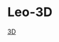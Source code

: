 # Leo-3D



[3D](https://github.com/St1v3n3223/1er-Trimestre/blob/b41c8f5a0d65e186affa914fa5d847684570d7e2/Laser%20y%20oneShape.MD)

